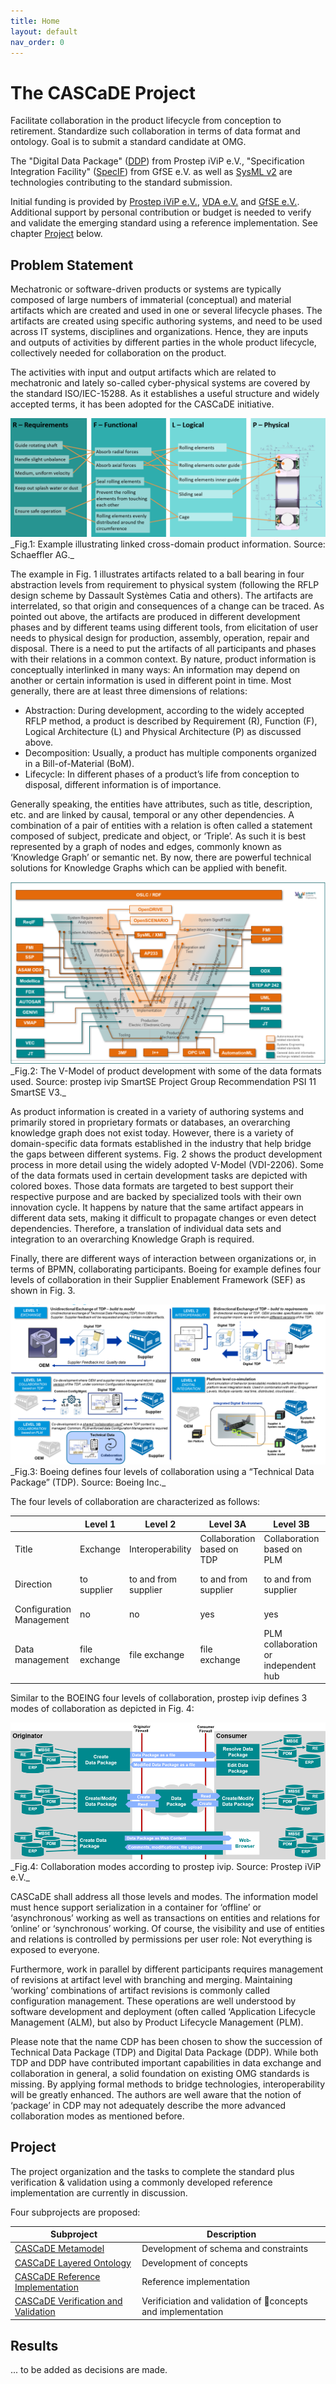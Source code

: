 ```yaml
---
title: Home
layout: default
nav_order: 0
---
```


# The CASCaDE Project

Facilitate collaboration in the product lifecycle from conception to retirement. 
Standardize such collaboration in terms of data format and ontology. 
Goal is to submit a standard candidate at OMG.

The "Digital Data Package" (<a href="https://www.prostep.org/shop/detail?ai[action]=detail&ai[controller]=Catalog&ai[d_name]=ddp_rec">DDP</a>) from Prostep iViP e.V.,
"Specification Integration Facility" (<a href="https://specif.de">SpecIF</a>) from GfSE e.V. 
as well as <a href="https://www.omg.org/spec/SysML/2.0/Beta2/About-SysML">SysML v2</a> 
are technologies contributing to the standard submission.

Initial funding is provided by <a href="https://www.prostep.org/">Prostep iViP e.V.</a>, 
<a href="https://www.vda.de">VDA e.V.</a> and <a href="https://GfSE.org">GfSE e.V.</a>. 
Additional support by personal contribution or budget is needed to verify and validate the emerging standard using a reference implementation. See chapter [Project](#project) below.  

## Problem Statement

Mechatronic or software-driven products or systems are typically composed of 
large numbers of immaterial (conceptual) and material artifacts which are 
created and used in one or several lifecycle phases. The artifacts are created
using specific authoring systems, and need to be used across IT systems, 
disciplines and organizations. Hence, they are inputs and outputs of activities by 
different parties in the whole product lifecycle, collectively needed for
collaboration on the product.

The activities with input and output artifacts which are related to mechatronic 
and lately so-called cyber-physical systems are covered by the standard 
ISO/IEC-15288. As it establishes a useful structure and widely accepted terms, 
it has been adopted for the CASCaDE initiative.

<img src="./assets/images/RFLP-BallBearing.png" alt="RFLP-BallBearing" />
_Fig.1: Example illustrating linked cross-domain product information. Source: Schaeffler AG._

The example in Fig. 1 illustrates artifacts related to a ball bearing in four 
abstraction levels from requirement to physical system (following the RFLP
design scheme by Dassault Systèmes Catia and others). The artifacts are 
interrelated, so that origin and consequences of a change can be traced. As 
pointed out above, the artifacts are produced in different development phases 
and by different teams using different tools, from elicitation of user needs to 
physical design for production, assembly, operation, repair and disposal. There 
is a need to put the artifacts of all participants and phases with their relations in a 
common context.
By nature, product information is conceptually interlinked in many ways: An 
information may depend on another or certain information is used in different 
point in time. Most generally, there are at least three dimensions of relations:

- Abstraction: During development, according to the widely accepted 
RFLP method, a product is described by Requirement (R), Function (F), 
Logical Architecture (L) and Physical Architecture (P) as discussed 
above.
- Decomposition: Usually, a product has multiple components organized 
in a Bill-of-Material (BoM).
- Lifecycle: In different phases of a product’s life from conception to 
disposal, different information is of importance.

Generally speaking, the entities have attributes, such as title, description, etc.
and are linked by causal, temporal or any other dependencies. A combination of 
a pair of entities with a relation is often called a statement composed of subject, 
predicate and object, or ‘Triple’. As such it is best represented by a graph of 
nodes and edges, commonly known as ‘Knowledge Graph’ or semantic net. By 
now, there are powerful technical solutions for Knowledge Graphs which can be 
applied with benefit.

<img src="./assets/images/V-Model-with-Standards.png" alt="V-Model-with-Standards" />
_Fig.2: The V-Model of product development with some of the data formats used. Source: prostep ivip SmartSE Project Group Recommendation PSI 11 SmartSE V3._
 
As product information is created in a variety of authoring systems and 
primarily stored in proprietary formats or databases, an overarching knowledge 
graph does not exist today. However, there is a variety of domain-specific data 
formats established in the industry that help bridge the gaps between different 
systems. Fig. 2 shows the product development process in more detail using the 
widely adopted V-Model (VDI-2206). Some of the data formats used in certain 
development tasks are depicted with colored boxes. Those data formats are 
targeted to best support their respective purpose and are backed by specialized 
tools with their own innovation cycle. It happens by nature that the same artifact 
appears in different data sets, making it difficult to propagate changes or even 
detect dependencies. Therefore, a translation of individual data sets and 
integration to an overarching Knowledge Graph is required.

Finally, there are different ways of interaction between organizations or, in 
terms of BPMN, collaborating participants. Boeing for example defines four 
levels of collaboration in their Supplier Enablement Framework (SEF) as shown 
in Fig. 3.

<img src="./assets/images/Boeing-Collaboration-Levels.png" alt="Boeing-Collaboration-Levels" />
_Fig.3: Boeing defines four levels of collaboration using a “Technical Data Package” (TDP). Source: Boeing Inc._

The four levels of collaboration are characterized as follows:

|  | Level 1 | Level 2 | Level 3A | Level 3B | Level 4 |
| --- | --- | --- | --- | --- | --- |
| Title | Exchange | Interoperability | Collaboration based on TDP | Collaboration based on PLM | Digital Integration |
| Direction | to supplier | to and from supplier | to and from supplier | to and from supplier | to and from supplier |
| Configuration Management | no | no | yes | yes | yes |
| Data management | file exchange | file exchange | file exchange | PLM collaboration or independent hub | fully integrated |

Similar to the BOEING four levels of collaboration, prostep ivip defines 3 modes of collaboration as depicted in Fig. 4:

<img src="./assets/images/Prostep-iViP-Collaboration-Modes.png" alt="Prostep-iViP-Collaboration-Modes" />
_Fig.4: Collaboration modes according to prostep ivip. Source: Prostep iViP e.V._

CASCaDE shall address all those levels and modes. The information model 
must hence support serialization in a container for ‘offline’ or ‘asynchronous’ 
working as well as transactions on entities and relations for ‘online’ or 
‘synchronous’ working. Of course, the visibility and use of entities and relations 
is controlled by permissions per user role: Not everything is exposed to 
everyone.

Furthermore, work in parallel by different participants requires management of 
revisions at artifact level with branching and merging. Maintaining ‘working’ 
combinations of artifact revisions is commonly called configuration 
management. These operations are well understood by software development
and deployment (often called ‘Application Lifecycle Management (ALM), but 
also by Product Lifecycle Management (PLM).

Please note that the name CDP has been chosen to show the succession of 
Technical Data Package (TDP) and Digital Data Package (DDP). While both 
TDP and DDP have contributed important capabilities in data exchange and 
collaboration in general, a solid foundation on existing OMG standards is 
missing. By applying formal methods to bridge technologies, interoperability 
will be greatly enhanced. The authors are well aware that the notion of 
‘package’ in CDP may not adequately describe the more advanced collaboration 
modes as mentioned before.

## Project

The project organization and the tasks to complete the standard plus verification & validation 
using a commonly developed reference implementation 
are currently in discussion. 

Four subprojects are proposed:

| Subproject | Description |
| --- | --- | 
| <a href="https://github.com/orgs/GfSE/projects/10" target="_blank">CASCaDE Metamodel</a> | Development of schema and constraints |
| <a href="https://github.com/orgs/GfSE/projects/6" target="_blank">CASCaDE Layered Ontology</a> | Development of concepts |
| <a href="https://github.com/orgs/GfSE/projects/5" target="_blank">CASCaDE Reference Implementation</a> | Reference implementation |
| <a href="https://github.com/orgs/GfSE/projects/8" target="_blank">CASCaDE Verification and Validation</a> | Verificiation and validation of concepts and implementation |

## Results

... to be added as decisions are made.
